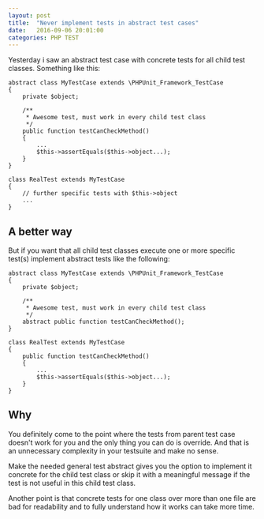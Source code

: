 ```yaml
---
layout: post
title:  "Never implement tests in abstract test cases"
date:   2016-09-06 20:01:00
categories: PHP TEST
---
```

 
Yesterday i saw an abstract test case with concrete tests for all child test classes.
Something like this:

```
abstract class MyTestCase extends \PHPUnit_Framework_TestCase
{
    private $object;

    /**
     * Awesome test, must work in every child test class
     */
    public function testCanCheckMethod()
    {
        ...
        $this->assertEquals($this->object...);
    }
}

class RealTest extends MyTestCase 
{
    // further specific tests with $this->object
    ... 
}

```

## A better way

But if you want that all child test classes execute one or more specific test(s)
implement abstract tests like the following:

```
abstract class MyTestCase extends \PHPUnit_Framework_TestCase
{
    private $object;

    /**
     * Awesome test, must work in every child test class
     */
    abstract public function testCanCheckMethod();
}

class RealTest extends MyTestCase
{
    public function testCanCheckMethod()
    {
        ...
        $this->assertEquals($this->object...);
    }
}

```

## Why

You definitely come to the point where the tests from parent test case doesn't work for you
and the only thing you can do is override. And that is an unnecessary complexity in your testsuite
and make no sense.

Make the needed general test abstract gives you the option to implement it concrete for the child test class
or skip it with a meaningful message if the test is not useful in this child test class.

Another point is that concrete tests for one class over more than one file are bad for readability and
to fully understand how it works can take more time.
